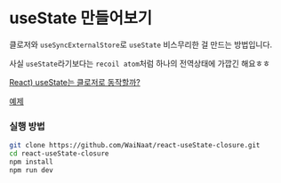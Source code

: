 # useState 만들어보기

클로저와 `useSyncExternalStore`로 `useState` 비스무리한 걸 만드는 방법입니다.

사실 `useState`라기보다는 `recoil atom`처럼 하나의 전역상태에 가깝긴 해요ㅎㅎ

[React) useState는 클로저로 동작할까?](https://devmill.tistory.com/39)

[예제](https://wainaat.github.io/react-useState-closure/)

### 실행 방법

```bash
git clone https://github.com/WaiNaat/react-useState-closure.git
cd react-useState-closure
npm install
npm run dev
```
